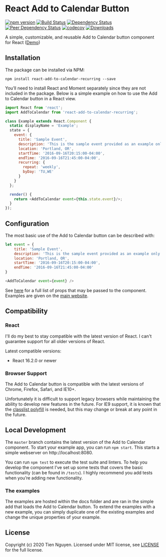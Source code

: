 # React Add to Calendar Button

[![npm version](https://badge.fury.io/js/react-add-to-calendar-recurring.svg)](https://badge.fury.io/js/react-add-to-calendar-recurring)
[![Build Status](https://travis-ci.org/tien271/react-add-to-calendar-recurring.svg?branch=master)](https://travis-ci.org/tien271/react-add-to-calendar-recurring)
[![Dependency Status](https://img.shields.io/david/strongloop/express.svg?maxAge=2592000)](https://david-dm.org/tien271/react-add-to-calendar-recurring)
[![Peer Dependency Status](https://img.shields.io/david/peer/webcomponents/generator-element.svg?maxAge=2592000)](https://david-dm.org/tien271/react-add-to-calendar-recurring)
[![codecov](https://codecov.io/gh/tien271/react-add-to-calendar-recurring/branch/master/graph/badge.svg)](https://codecov.io/gh/tien271/react-add-to-calendar-recurring)
[![Downloads](http://img.shields.io/npm/dm/react-add-to-calendar-recurring.svg)](https://npmjs.org/package/react-add-to-calendar-recurring)

A simple, customizable, and reusable Add to Calendar button component for React ([Demo](https://tien271.github.io/react-add-to-calendar-recurring/))

## Installation

The package can be installed via NPM:

```
npm install react-add-to-calendar-recurring --save
```

You’ll need to install React and Moment separately since they are not included in the package. Below is a simple example on how to use the Add to Calendar button in a React view.

```js
import React from 'react';
import AddToCalendar from 'react-add-to-calendar-recurring';

class Example extends React.Component {
  static displayName = 'Example';
  state = {
    event: {
      title: 'Sample Event',
      description: 'This is the sample event provided as an example only',
      location: 'Portland, OR',
      startTime: '2016-09-16T20:15:00-04:00',
      endTime: '2016-09-16T21:45:00-04:00',
      recurring: {
        repeat: 'weekly',
        byDay: 'TU,WE'
      }
    }
  };

  render() {
    return <AddToCalendar event={this.state.event}/>;
  }
});
```

## Configuration

The most basic use of the Add to Calendar button can be described with:

```js
let event = {
    title: 'Sample Event',
    description: 'This is the sample event provided as an example only',
    location: 'Portland, OR',
    startTime: '2016-09-16T20:15:00-04:00',
    endTime: '2016-09-16T21:45:00-04:00'
}

<AddToCalendar event={event} />
```

See [here](https://github.com/tien271/react-add-to-calendar-recurring/blob/master/docs/ReactAddToCalendar.md) for a full list of props that may be passed to the component. Examples are given on the [main website](https://tien271.github.io/react-add-to-calendar-recurring).

## Compatibility

### React

I'll do my best to stay compatible with the latest version of React. I can't guarantee support for all older versions of React.

Latest compatible versions:
- React 16.2.0 or newer

### Browser Support

The Add to Calendar button is compatible with the latest versions of Chrome, Firefox, Safari, and IE10+.

Unfortunately it is difficult to support legacy browsers while maintaining the ability to develop new features in the future.  For IE9 support, it is known that the [classlist polyfill](https://www.npmjs.com/package/classlist-polyfill) is needed, but this may change or break at any point in the future.

## Local Development

The `master` branch contains the latest version of the Add to Calendar component. To start your example app, you can run `npm start`. This starts a simple webserver on http://localhost:8080.

You can run `npm test` to execute the test suite and linters. To help you develop the component I’ve set up some tests that covers the basic functionality (can be found in  `/tests`). I highly recommend you add tests when you’re adding new functionality.

### The examples
The examples are hosted within the docs folder and are ran in the simple add that loads the Add to Calendar button. To extend the examples with a new example, you can simply duplicate one of the existing examples and change the unique properties of your example.

## License

Copyright (c) 2020 Tien Nguyen. Licensed under MIT license, see [LICENSE](LICENSE) for the full license.
